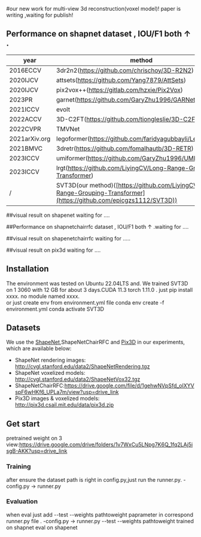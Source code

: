 
   
#our new work for multi-view 3d reconstruction(voxel model)! paper is writing ,waiting for publish!
## Performance on shapnet dataset , IOU/F1 both ↑ .

|year|method|1view|2view|3view|4view| 5view|8view|12view|16view|20view|
| ---| -----| ----| --  | --- | -----|-----|-----|-----|-----|-----|
|2016ECCV|3dr2n2(https://github.com/chrischoy/3D-R2N2)|0.560/0.351|0.603/0.368|0.617/0.372|0.625/0.378| 0.634/0.382|0.635/0.382|0.636/0.382|0.636/0.382|0.636/0.383|
|2020IJCV|attsets(https://github.com/Yang7879/AttSets)|0.642/0.395|0.662/0.418|0.670/0.426|0.675/0.430| 0.677/0.432|0.685/0.444|0.688/0.445|0.692/0.447|0.693/0.448|
|2020IJCV|pix2vox++(https://gitlab.com/hzxie/Pix2Vox)|0.670/0.436|0.695/0.452|0.704/0.455|0.708/0.457| 0.711/0.458|0.715/0.459|0.717/0.460|0.718/0.461|0.719/0.462|
|2023PR|garnet(https://github.com/GaryZhu1996/GARNet)|0.673/0.418|0.705/0.455|0.716/0.468|0.722/0.475| 0.726/0.479|0.731/0.468|0.734/0.489|0.736/0.491|0.737/0.492|
|2021ICCV|evolt|/|/|/|0.609/0.358| /|0.698/0.448|0.720/0.475|0.729/0.486|0.735/0.492|
|2022ACCV|3D-C2FT(https://github.com/tiongleslie/3D-C2FT)|0.629/0.371|0.678/0.424|0.695/0.443|0.702/0.452| 0.708/0.458|0.716/0.468|0.720/0.476|0.723/0.477|0.725/0.479|
|2022CVPR|TMVNet|0.712/0.518|0.715/0.518|0.715/0.539|0.718/0.541| 0.718/0.546|0.719/0.546|0.719/0.547|0.721/0.550|/|
|2021arXiv.org|legoformer(https://github.com/faridyagubbayli/LegoFormer)|0.519|0.644|0.679|0.694| 0.703|0.713|0.717|0.719|0.721|
|2021BMVC|3dretr(https://github.com/fomalhautb/3D-RETR)|0.680|0.701|0.716|0.725| 0.736|0.739|0.747|0.755|0.757|
|2023ICCV|umiformer(https://github.com/GaryZhu1996/UMIFormer)|0.6802/0.4281|0.7384/0.4919|0.7518/0.5067|0.7573/0.5127| 0.7612/0.5168|0.7661/0.5213|0.7682/0.5232|0.7696/0.5245|0.7702/0.5251|
|2023ICCV|lrgt(https://github.com/LiyingCV/Long-Range-Grouping-Transformer)|0.6962/0.4461|0.7462/0.5005|0.7590/0.5148|0.7653/0.5214| 0.7692/0.5257|0.7744/0.5311|0.7766/0.5337|0.7781/0.5347|0.7786/0.5353|
|/|SVT3D(our method)([https://github.com/LiyingCV/Long-Range-Grouping-Transformer](https://github.com/epicgzs1112/SVT3D))|**0.7043/0.4575**|**0.7508/0.5070**|**0.7636/0.5209**|**0.7686/0.5262**|**0.7721/0.5296**|**0.7762/0.5338**|**0.7778/0.5358**|**0.7793/0.5374**|**0.7799/0.5383**|





##visual result on shapenet   waiting for ....

##Performance on shapnetchairrfc dataset , IOU/F1 both ↑ .waiting for ....

##visual result on shapenetchairrfc   waiting for .....

##visual result on pix3d waiting for ....

## Installation
The environment was tested on Ubuntu 22.04LTS and. We trained SVT3D on 1 3060 with 12 GB  for about 3 days.CUDA 11.3 torch 1.11.0 .
just pip install   xxxx.    no module named xxxx.  
or just create env from environment.yml file
conda env create -f environment.yml
conda activate SVT3D

## Datasets

We use the [ShapeNet](https://www.shapenet.org/),ShapeNetChairRFC and [Pix3D](http://pix3d.csail.mit.edu/) in our experiments, which are available below:

- ShapeNet rendering images: http://cvgl.stanford.edu/data2/ShapeNetRendering.tgz
- ShapeNet voxelized models: http://cvgl.stanford.edu/data2/ShapeNetVox32.tgz
- ShapeNetChairRFC:https://drive.google.com/file/d/1gehwNVpSfd_olXYVspF6wHKf6_UPLa7m/view?usp=drive_link
- Pix3D images & voxelized models: http://pix3d.csail.mit.edu/data/pix3d.zip


## Get start
pretrained weight on 3 view:https://drive.google.com/drive/folders/1v7WxCu5LNpg7K6Q_1fq2LAj5isgB-AKK?usp=drive_link
### Training
after ensure the dataset path is right in config.py,just run the runner.py.
-config.py   -> runner.py


### Evaluation
when eval just add --test --weights pathtoweight   paprameter in  correspond runner.py   file . 
-config.py   -> runner.py  --test --weights pathtoweight trained on shapnet    eval on shapenet





